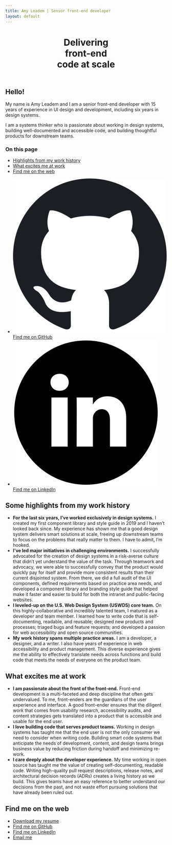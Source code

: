 ```yaml
---
title: Amy Leadem | Senior front-end developer
layout: default
---
```


<div id="intro-screen">
  <div class="grid-column">
    <header aria-labelledby="title">
      <h1 class="font-size-3xl" id="title">Delivering <br/>front-end<br/> code at scale</h1>
    </header>
  </div>
  <div class="grid-column">
    <div>
      <section aria-label="personal introduction">
        <h2>Hello!</h2>
        <p>My name is Amy Leadem and I am a senior front-end developer with 15 years of experience in UI design and development, including six years in design systems.</p>
        <p>I am a systems thinker who is passionate about working in design systems, building well-documented and accessible code, and building thoughtful products for downstream teams.</p>
      </section>
      <nav aria-labelledby="in-page-nav">
        <h3 id="in-page-nav">On this page</h3>
        <ul>
          <li><a href="#highlights">Highlights from my work history</a></li>
          <li><a href="#excited">What excites me at work</a></li>
          <li><a href="#find-me">Find me on the web</a></li>
        </ul>
      </nav>
    </div>
    <section aria-label="find me on the web">
      <ul>
        <li>
          <a href="https://github.com/amyleadem">
            <img src="./assets/img/logo-github.svg" alt="">
            Find me on GitHub
          </a>
        </li>
        <li>
          <a href="https://www.linkedin.com/in/amyleadem/">
            <img src="./assets/img/logo-linkedin.png" alt="">
            Find me on LinkedIn
          </a>
        </li>
      </ul>
    </section>
  </div>
</div>

<section id="work-highlights" class="highlight-section right-section" aria-labelledby="highlights-description">
  <div class="background-offset"></div>
  <h2 id="highlights-description">Some highlights from my work history</h2>
  <div class="list-wrapper">
    <div class="background-offset"></div>
    <ul>
      <li>
        <strong>For the last six years, I’ve worked exclusively in design systems.</strong> I created my first component library and style guide in 2019 and I haven’t looked back since. My experience has shown me that a good design system delivers smart solutions at scale, freeing up downstream teams to focus on the problems that really matter to them. I have to admit, I’m hooked.
      </li>
      <li>
        <strong>I’ve led major initiatives in challenging environments.</strong> I successfully advocated for the creation of design systems in a risk-averse culture that didn’t yet understand the value of the task. Through teamwork and advocacy, we were able to successfully convey that the product would quickly pay for itself and provide more consistent results than their current disjointed system. From there, we did a full audit of the UI components, defined requirements based on practice area needs, and developed a component library and branding style guide that helped make it faster and easier to build for both the intranet and public-facing websites. 
      </li>
      <li>
        <strong>I leveled-up on the U.S. Web Design System (USWDS) core team.</strong> On this highly-collaborative and incredibly talented team, I matured as a developer and team member. I learned how to write code that is self-documenting, readable, and reusable; designed new products and processes; triaged bugs and feature requests; and developed a passion for web accessibility and open source communities. 
      </li>
      <li>
       <strong>My work history spans multiple practice areas.</strong> I am a developer, a designer, and a writer. I also have years of experience in web accessibility and product management. This diverse experience gives me the ability to effectively translate needs across functions and build code that meets the needs of everyone on the product team.
      </li>
    </ul>
  </div>
  <div class="background-offset"></div>
</section>

<section id="work-excite" class="highlight-section left-section" aria-labelledby="excited">
  <h2 id="excited">What excites me at work</h2>
  <div class="background-offset"></div>
  <div class="list-wrapper">
    <ul>
      <li>
        <strong>I am passionate about the front of the front-end.</strong> Front-end development is a multi-faceted and deep discipline that often gets undervalued. To me, front-enders are the guardians of the user experience and interface. A good front-ender ensures that the diligent work that comes from usability research, accessibility audits, and content strategies gets translated into a product that is accessible and usable for the end user.
      </li>
      <li>
        <strong>I love building code that serves product teams.</strong> Working in design systems has taught me that the end user is not the only consumer we need to consider when writing code. Building smart code systems that anticipate the needs of development, content, and design teams brings business value by reducing friction during handoff and minimizing re-work.
      </li>
      <li>
        <strong>I care deeply about the developer experience.</strong> My time working in open source has taught me the value of creating self-documenting, readable code. Writing high-quality pull request descriptions, release notes, and architectural decision records (ADRs) creates a living history as we build. This gives teams have an easy reference to better understand our decisions from the past, and not waste effort pursuing solutions that have already been ruled out.
      </li>
    </ul>
    <div class="background-offset"></div>
  </div>
  <div class="background-offset"></div>
</section>

<footer class="highlight-section" id="contact" aria-labelledby="find-me">
  <h2 id="find-me">Find me on the web</h2>
    <ul>
      <li><a href="https://github.com/amyleadem">Download my resume</a></li>
      <li><a href="https://github.com/amyleadem">Find me on GitHub</a></li>
      <li><a href="http://www.linkedin.com/in/amyleadem">Find me on LinkedIn</a></li>
      <li><a href="mailto:amyleadem@gmail.com">Email me</a></li>
    </ul>
</footer>
